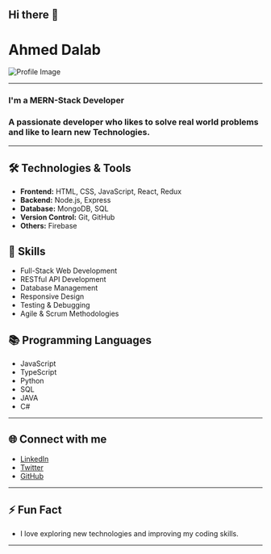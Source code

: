 ## Hi there 👋

<!--
**ahmed-dalab/ahmed-dalab** is a ✨ _special_ ✨ repository because its `README.md` (this file) appears on your GitHub profile.
-->

# Ahmed Dalab
![Profile Image](https://www.google.com/search?q=developer+image+png&oq=developer+image+&gs_lcrp=EgZjaHJvbWUqBwgBEAAYgAQyBggAEEUYOTIHCAEQABiABDIHCAIQABiABDIHCAMQABiABDIHCAQQABiABDIHCAUQABiABDIHCAYQABiABDIHCAcQABiABDIHCAgQABiABDIJCAkQABgKGIAE0gEIOTI1MWowajeoAgiwAgE&sourceid=chrome&ie=UTF-8#vhid=qkgBvXpxIDHwtM&vssid=l) <!-- Replace with your image URL -->

---

### I'm a MERN-Stack Developer

### A passionate developer who likes to solve real world problems and like to learn new Technologies.
---

## 🛠 Technologies & Tools

- **Frontend:** HTML, CSS, JavaScript, React, Redux
- **Backend:** Node.js, Express
- **Database:** MongoDB, SQL
- **Version Control:** Git, GitHub
- **Others:** Firebase

## 💼 Skills

- Full-Stack Web Development
- RESTful API Development
- Database Management
- Responsive Design
- Testing & Debugging
- Agile & Scrum Methodologies

## 📚 Programming Languages

- JavaScript
- TypeScript
- Python
- SQL
- JAVA
- C#

---

## 🌐 Connect with me

- [LinkedIn](https://www.linkedin.com/in/your-linkedin-profile)
- [Twitter](https://twitter.com/your-twitter-handle)
- [GitHub](https://github.com/your-github-username)

---

## ⚡ Fun Fact
- I love exploring new technologies and improving my coding skills.

---

<!-- Optionally, you can include more sections or personal anecdotes to make your profile more engaging -->
